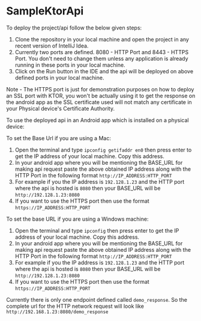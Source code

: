 # SampleKtorApi
To deploy the project/api follow the below given steps:
1. Clone the repository in your local machine and open the project in any recent version of IntelliJ Idea.
2. Currently two ports are defined. 8080 - HTTP Port and 8443 - HTTPS Port. You don't need to change them unless any application is already running in these ports in your local machine.
3. Click on the Run button in the IDE and the api will be deployed on above defined ports in your local machine.

Note -  The HTTPS port is just for demonstration purposes on how to deploy an SSL port with KTOR, you won't be actually using it to get the response on the android app
as the SSL certificate used will not match any certificate in your Physical device's Certificate Authority.

To use the deployed api in an Android app which is installed on a physical device:

To set the Base Url if you are using a Mac:
1. Open the terminal and type `ipconfig getifaddr en0` then press enter to get the IP address of your local machine. Copy this address.
2. In your android app where you will be mentioning the BASE_URL for making api request paste the above obtained IP address along with the HTTP Port
in the following format `http://IP_ADDRESS:HTTP_PORT`
3. For example if you the IP address is `192.128.1.23` and the HTTP port where the api is hosted is
`8080` then your BASE_URL will be `http://192.128.1.23:8080`
4. If you want to use the HTTPS port then use the format `https://IP_ADDRESS:HTTP_PORT`

To set the base URL if you are using a Windows machine:
1. Open the terminal and type `ipconfig` then press enter to get the IP address of your local machine. Copy this address.
2. In your android app where you will be mentioning the BASE_URL for making api request paste the above obtained IP address along with the HTTP Port
in the following format `http://IP_ADDRESS:HTTP_PORT`
3. For example if you the IP address is `192.128.1.23` and the HTTP port where the api is hosted is
`8080` then your BASE_URL will be `http://192.128.1.23:8080`
4. If you want to use the HTTPS port then use the format `https://IP_ADDRESS:HTTP_PORT`

Currently there is only one endpoint defined called `demo_response`. So the complete url for the HTTP network request will look like
`http://192.168.1.23:8080/demo_response`
